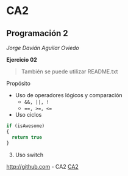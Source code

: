 # CA2

## Programación 2
*Jorge Davián Aguilar Oviedo*

**Ejercicio 02**

>También se puede utilizar README.txt

Propósito
  - Uso de operadores lógicos y comparación
    - `&&, ||, !` 
    - `==, >=, <=`
  - Uso ciclos
```javascript
if (isAwesome)
{
  return true
}
```
  3. Uso switch

http://github.com - CA2
[CA2](https://github.com/Programacion-II/CA2)
